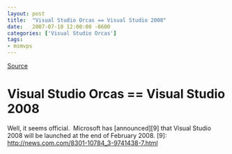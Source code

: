 ```yaml
---
layout: post
title:  "Visual Studio Orcas == Visual Studio 2008"
date:   2007-07-10 12:00:00 -0600
categories: ['Visual Studio Orcas']
tags:
- msmvps
---
```

[Source](http://blogs.msmvps.com/peterritchie/2007/07/11/visual-studio-orcas-visual-studio-2008/ "Permalink to Visual Studio Orcas == Visual Studio 2008")

# Visual Studio Orcas == Visual Studio 2008
Well, it seems official.  Microsoft has [announced][9] that Visual Studio 2008 will be launched at the end of February 2008.
[9]: http://news.com.com/8301-10784_3-9741438-7.html
